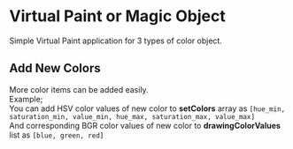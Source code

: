 # Virtual Paint or Magic Object
Simple Virtual Paint application for 3 types of color object. 

## Add New Colors
More color items can be added easily.  
Example;  
You can add HSV color values of new color to **setColors** array as ```[hue_min, saturation_min, value_min, hue_max, saturation_max, value_max]```    
And corresponding BGR color values of new color to **drawingColorValues** list as ```[blue, green, red]``` 
